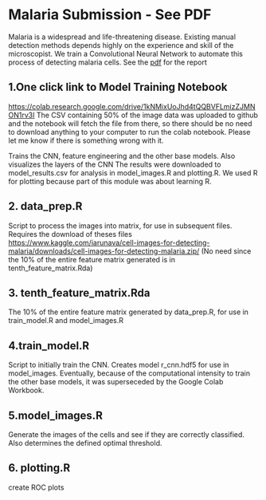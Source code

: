 # Malaria Submission - See PDF

Malaria is a widespread and life-threatening disease. Existing manual detection methods depends highly on the experience and skill of the microscopist. We train a Convolutional Neural Network to automate this process of detecting malaria cells.
See the [pdf](Artificial-Intelligence-Offers-a-Better-Way-to-Diagnose-Malaria.pdf) for the report


## 1.One click link to Model Training Notebook 

https://colab.research.google.com/drive/1kNMixUoJhd4tQQBVFLmizZJMNON1rv3I
The CSV containing 50% of the image data was uploaded to github and the notebook will fetch the file from there, so there should be no need to download anything to your computer to run the colab notebook. Please let me know if there is something wrong with it. 

Trains the CNN, feature engineering and the other base models. Also visualizes the layers of the CNN
The results were downloaded to model_results.csv for analysis in model_images.R and plotting.R. We used R for plotting because part of this module was about learning R.

## 2. data_prep.R 

Script to process the images into matrix, for use in subsequent files. Requires the download of theses files 
https://www.kaggle.com/iarunava/cell-images-for-detecting-malaria/downloads/cell-images-for-detecting-malaria.zip/
(No need since the 10% of the entire feature matrix generated is in tenth_feature_matrix.Rda)

## 3. tenth_feature_matrix.Rda

The 10% of the entire feature matrix generated by data_prep.R, for use
in train_model.R and model_images.R

## 4.train_model.R 

Script to initially train the CNN. Creates model r_cnn.hdf5 for use in model_images. Eventually, because of the computational intensity to train the other base models, it 
was superseceded by the Google Colab Workbook. 


## 5.model_images.R 
Generate the images of the cells and see if they are correctly classified. Also determines the defined optimal threshold.

## 6. plotting.R 

create ROC plots
